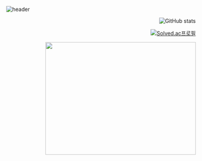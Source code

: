 
![header](https://capsule-render.vercel.app/api?type=rounded&color=100:f6d365,0:fda085&height=300&section=header&text=Jingluv&fontSize=90&fontColor=427B58)

<div align = right>
  
![GitHub stats](https://github-readme-stats.vercel.app/api?username=HoKyoung-Kim&show_icons=true&theme=gruvbox_light )

[![Solved.ac프로필](http://mazassumnida.wtf/api/v2/generate_badge?boj=rlaghtl2)](https://solved.ac/rlaghtl2)

<a href="https://github.com/HoKyoung-Kim"><img align="center" src="https://github-readme-stats.vercel.app/api/top-langs/?username=Hokyoung-Kim&layout=compact&theme=nord&hide_border=true" width = "400" height = "300"/></a> 


</div>
<!---
HoKyoung-Kim/HoKyoung-Kim is a ✨ special ✨ repository because its `README.md` (this file) appears on your GitHub profile.
You can click the Preview link to take a look at your changes.
--->
